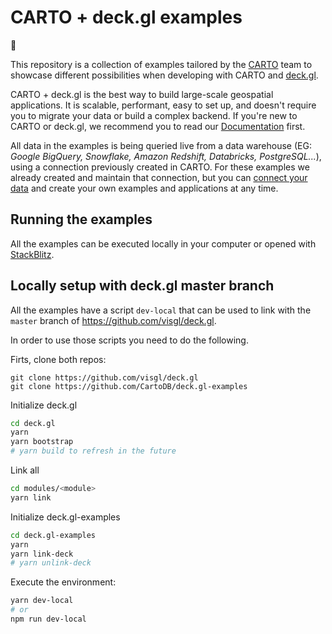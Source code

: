 # CARTO + deck.gl examples

:art:

This repository is a collection of examples tailored by the [CARTO](https://carto.com) team to showcase different possibilities when developing with CARTO and [deck.gl](https://deck.gl). 

CARTO + deck.gl is the best way to build large-scale geospatial applications. It is scalable, performant, easy to set up, and doesn't require you to migrate your data or build a complex backend. If you're new to CARTO or deck.gl, we recommend you to read our [Documentation](https://docs.carto.com/carto-for-developers/carto-for-deck.gl) first.

All data in the examples is being queried live from a data warehouse (EG: _Google BigQuery, Snowflake, Amazon Redshift, Databricks, PostgreSQL..._), using a connection previously created in CARTO. For these examples we already created and maintain that connection, but you can [connect your data](https://docs.carto.com/getting-started/quickstart-guides/connecting-to-your-data) and create your own examples and applications at any time. 


## Running the examples

All the examples can be executed locally in your computer or opened with [StackBlitz](https://stackblitz.com/).


## Locally setup with deck.gl master branch

All the examples have a script `dev-local` that can be used to link with the `master` branch of https://github.com/visgl/deck.gl.

In order to use those scripts you need to do the following.

Firts, clone both repos:
```
git clone https://github.com/visgl/deck.gl
git clone https://github.com/CartoDB/deck.gl-examples
```

Initialize deck.gl 
```bash
cd deck.gl
yarn 
yarn bootstrap
# yarn build to refresh in the future
```

Link all
```bash
cd modules/<module>
yarn link
```

Initialize deck.gl-examples 
```bash
cd deck.gl-examples
yarn 
yarn link-deck
# yarn unlink-deck
```

Execute the environment:
```bash
yarn dev-local 
# or
npm run dev-local
```
